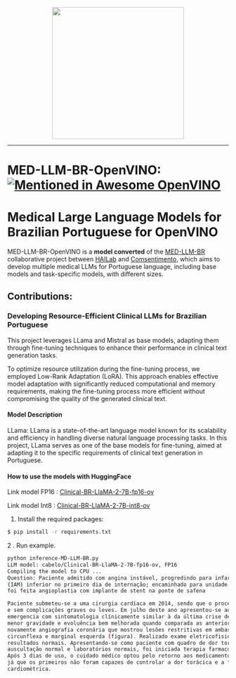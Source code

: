 <div align="center">
  <img src="https://github.com/user-attachments/assets/638ba60d-606b-4b5d-a549-abd411f9886e" width="300"/>
</div>



----------------------------------------------------------------------------------------------------------------------------------------------------------------------
# MED-LLM-BR-OpenVINO: [![Mentioned in Awesome OpenVINO](https://awesome.re/mentioned-badge-flat.svg)](https://github.com/openvinotoolkit/awesome-openvino)
# Medical Large Language Models for Brazilian Portuguese for OpenVINO
MED-LLM-BR-OpenVINO is a **model converted** of the [MED-LLM-BR](https://github.com/HAILab-PUCPR/MED-LLM-BR) collaborative project between [HAILab](https://github.com/HAILab-PUCPR) and [Comsentimento](https://www.comsentimento.com.br/), which aims to develop multiple medical LLMs for Portuguese language, including base models and task-specific models, with different sizes. 

## Contributions:

### Developing Resource-Efficient Clinical LLMs for Brazilian Portuguese
This project leverages LLama and Mistral as base models, adapting them through fine-tuning techniques to enhance their performance in clinical text generation tasks.

To optimize resource utilization during the fine-tuning process, we employed Low-Rank Adaptation (LoRA). This approach enables effective model adaptation with significantly reduced computational and memory requirements, making the fine-tuning process more efficient without compromising the quality of the generated clinical text.

#### Model Description
LLama: LLama is a state-of-the-art language model known for its scalability and efficiency in handling diverse natural language processing tasks. In this project, LLama serves as one of the base models for fine-tuning, aimed at adapting it to the specific requirements of clinical text generation in Portuguese.

#### How to use the models with HuggingFace

Link model FP16 : [Clinical-BR-LlaMA-2-7B-fp16-ov](https://huggingface.co/cabelo/Clinical-BR-LlaMA-2-7B-fp16-ov)

Link model Int8  : [Clinical-BR-LlaMA-2-7B-int8-ov](https://huggingface.co/cabelo/Clinical-BR-LlaMA-2-7B-int8-ov) 

1. Install the required packages:
```bash
$ pip install -r requirements.txt
```
2 . Run example.
```bash
python inference-MD-LLM-BR.py
LLM model: cabelo/Clinical-BR-LlaMA-2-7B-fp16-ov, FP16
Compiling the model to CPU ...
Question: Paciente admitido com angina instável, progredindo para infarto agudo do miocárdio
(IAM) inferior no primeiro dia de internação; encaminhado para unidade de hemodinâmica, onde
foi feita angioplastia com implante de stent na ponte de safena 

Paciente submeteu-se a uma cirurgia cardíaca em 2014, sendo que o procedimento teve sucesso
e sem complicações graves ou leves. Em julho deste ano apresentou-se ao nosso centro de
emergencia com sintomatologia clínicamente similar à da última crise de IAM, porém com
menor gravidade e evoluência bem melhorada quando comparada as anteriores. Foi realizada
novamente angiografia coronária que mostrou lesões restritivas em ambas artérias
circunflexa e marginal esquerda (figura). Realizado exame eletricofisiológico com
resultados normais. Apresentando-se como paciente com quadro de dor torácica,
auscultação normal e laboratórios normais, foi iniciada terapia farmacologica de classe B.
Após 3 dias de uso, o cuidado médico optou pelo retorno aos medicamentos de classe C,
já que os primeiros não foram capazes de controlar a dor torácica e a frequencia
cardiométrica.

```
